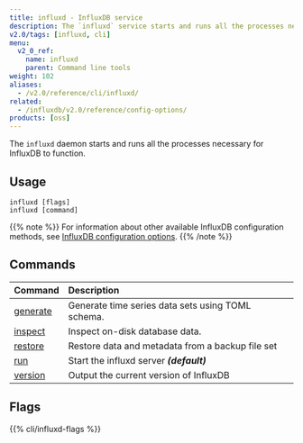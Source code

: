 ```yaml
---
title: influxd - InfluxDB service
description: The `influxd` service starts and runs all the processes necessary for InfluxDB to function.
v2.0/tags: [influxd, cli]
menu:
  v2_0_ref:
    name: influxd
    parent: Command line tools
weight: 102
aliases:
  - /v2.0/reference/cli/influxd/
related:
  - /influxdb/v2.0/reference/config-options/
products: [oss]
---
```


The `influxd` daemon starts and runs all the processes necessary for InfluxDB to function.

## Usage

```
influxd [flags]
influxd [command]
```

{{% note %}}
For information about other available InfluxDB configuration methods, see
[InfluxDB configuration options](/v2.0/reference/config-options/).
{{% /note %}}

## Commands

| Command                                          | Description                                       |
|:-------                                          |:-----------                                       |
| [generate](/v2.0/reference/cli/influxd/generate) | Generate time series data sets using TOML schema. |
| [inspect](/v2.0/reference/cli/influxd/inspect)   | Inspect on-disk database data.                    |
| [restore](/v2.0/reference/cli/influxd/restore)   | Restore data and metadata from a backup file set  |
| [run](/v2.0/reference/cli/influxd/run)           | Start the influxd server _**(default)**_          |
| [version](/v2.0/reference/cli/influxd/version)   | Output the current version of InfluxDB            |

## Flags

{{% cli/influxd-flags %}}
